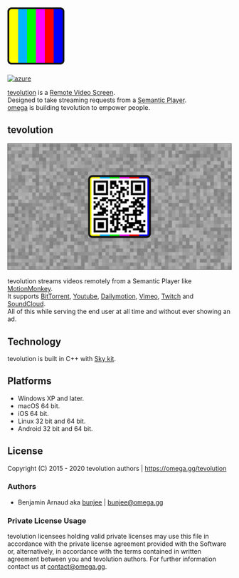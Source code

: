 <a href="https://omega.gg/tevolution"><img src="dist/icon.png" alt="tevolution" width="128px"></a>
---
[![azure](https://dev.azure.com/bunjee/tevolution/_apis/build/status/omega-gg.tevolution)](https://dev.azure.com/bunjee/tevolution/_build)

[tevolution](https://omega.gg/tevolution) is a [Remote Video Screen](https://omega.gg/about/RemoteVideoScreen).<br>
Designed to take streaming requests from a [Semantic Player](https://omega.gg/about/SemanticPlayer).<br>
[omega](https://omega.gg/about) is building tevolution to empower people.<br>

## tevolution
<a href="https://omega.gg/tevolution"><img src="dist/screens/tevolutionA.png" alt="tevolution" width="512px"></a>

tevolution streams videos remotely from a Semantic Player like [MotionMonkey](https://omega.gg/MotionMonkey).<br>
It supports [BitTorrent](https://en.wikipedia.org/wiki/BitTorrent), [Youtube](https://en.wikipedia.org/wiki/Youtube), [Dailymotion](https://en.wikipedia.org/wiki/Dailymotion), [Vimeo](https://en.wikipedia.org/wiki/Vimeo), [Twitch](https://en.wikipedia.org/wiki/Twitch_(service)) and [SoundCloud](https://en.wikipedia.org/wiki/SoundCloud).<br>
All of this while serving the end user at all time and without ever showing an ad.<br>

## Technology

tevolution is built in C++ with [Sky kit](https://omega.gg/Sky/sources).<br>

## Platforms

- Windows XP and later.
- macOS 64 bit.
- iOS 64 bit.
- Linux 32 bit and 64 bit.
- Android 32 bit and 64 bit.

## License

Copyright (C) 2015 - 2020 tevolution authors | https://omega.gg/tevolution

### Authors

- Benjamin Arnaud aka [bunjee](https://bunjee.me) | <bunjee@omega.gg>

### Private License Usage

tevolution licensees holding valid private licenses may use this file in accordance with the private
license agreement provided with the Software or, alternatively, in accordance with the terms
contained in written agreement between you and tevolution authors. For further information
contact us at contact@omega.gg.
